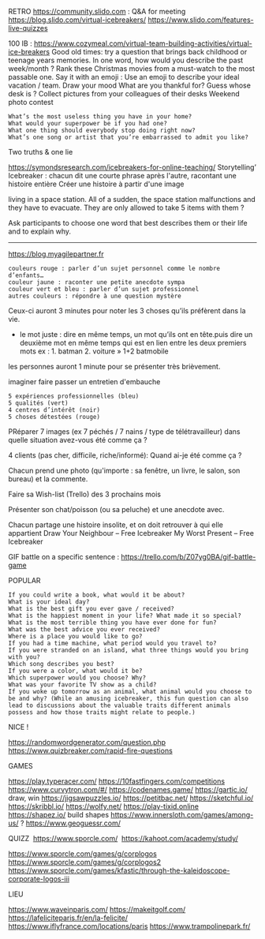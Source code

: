 RETRO
https://community.slido.com : Q&A for meeting
https://blog.slido.com/virtual-icebreakers/
https://www.slido.com/features-live-quizzes

100 IB : https://www.cozymeal.com/virtual-team-building-activities/virtual-ice-breakers
Good old times: try a question that brings back childhood or teenage years memories.
In one word, how would you describe the past week/month ?
Rank these Christmas movies from a must-watch to the most passable one.
Say it with an emoji : Use an emoji to describe your ideal vacation / team.
Draw your mood
What are you thankful for?
Guess whose desk is ? Collect pictures from your colleagues of their desks
Weekend photo contest

    What’s the most useless thing you have in your home?
    What would your superpower be if you had one?
    What one thing should everybody stop doing right now?
    What’s one song or artist that you’re embarrassed to admit you like?

Two truths & one lie

https://symondsresearch.com/icebreakers-for-online-teaching/
Storytelling’ Icebreaker : chacun dit une courte phrase après l'autre, racontant une histoire entière
Créer une histoire à partir d'une image

living in a space station. All of a sudden, the space station malfunctions and they have to evacuate. They are only allowed to take 5 items with them ?

Ask participants to choose one word that best describes them or their life and to explain why.

---
https://blog.myagilepartner.fr

    couleurs rouge : parler d’un sujet personnel comme le nombre d’enfants…
    couleur jaune : raconter une petite anecdote sympa
    couleur vert et bleu : parler d’un sujet professionnel
    autres couleurs : répondre à une question mystère


Ceux-ci auront 3 minutes pour noter les 3 choses qu’ils préfèrent dans la vie.

- le mot juste : dire en même temps, un mot qu’ils ont en tête.puis dire un deuxième mot en même temps qui est en lien entre les deux premiers mots
ex : 1. batman  2. voiture »  1+2 batmobile

les personnes auront 1 minute pour se présenter très brièvement.

imaginer faire passer un entretien d'embauche

    5 expériences professionnelles (bleu)
    5 qualités (vert)
    4 centres d’intérêt (noir)
    5 choses détestées (rouge)

PRéparer 7 images (ex 7 péchés / 7 nains / type de télétravailleur) dans quelle situation avez-vous été comme ça ?

4 clients (pas cher, difficile, riche/informé): Quand ai-je été comme ça ?

Chacun prend une photo (qu'importe : sa fenêtre, un livre, le salon, son bureau) et la commente.

Faire sa Wish-list (Trello) des 3 prochains mois

Présenter son chat/poisson (ou sa peluche) et une anecdote avec.

Chacun partage une histoire insolite, et on doit retrouver à qui elle appartient
Draw Your Neighbour – Free Icebreaker
My Worst Present – Free Icebreaker

GIF battle on a specific sentence : https://trello.com/b/Z07yg0BA/gif-battle-game

POPULAR

    If you could write a book, what would it be about? 
    What is your ideal day? 
    What is the best gift you ever gave / received? 
    What is the happiest moment in your life? What made it so special? 
    What is the most terrible thing you have ever done for fun? 
    What was the best advice you ever received? 
    Where is a place you would like to go? 
    If you had a time machine, what period would you travel to? 
    If you were stranded on an island, what three things would you bring with you? 
    Which song describes you best? 
    If you were a color, what would it be?  
    Which superpower would you choose? Why? 
    What was your favorite TV show as a child? 
    If you woke up tomorrow as an animal, what animal would you choose to be and why? (While an amusing icebreaker, this fun question can also lead to discussions about the valuable traits different animals possess and how those traits might relate to people.)



NICE !

https://randomwordgenerator.com/question.php
https://www.quizbreaker.com/rapid-fire-questions 


GAMES

https://play.typeracer.com/
https://10fastfingers.com/competitions
https://www.curvytron.com/#/
https://codenames.game/
https://gartic.io/ draw, win
https://jigsawpuzzles.io/
https://petitbac.net/
https://sketchful.io/
https://skribbl.io/
https://wolfy.net/
https://play-tixid.online
https://shapez.io/ build shapes
https://www.innersloth.com/games/among-us/
? https://www.geoguessr.com/

QUIZZ
﻿
https://www.sporcle.com/ ﻿
https://kahoot.com/academy/study/

https://www.sporcle.com/games/g/corplogos
https://www.sporcle.com/games/g/corplogos2
https://www.sporcle.com/games/kfastic/through-the-kaleidoscope-corporate-logos-iii

LIEU

https://www.waveinparis.com/
https://makeitgolf.com/
https://lafeliciteparis.fr/en/la-felicite/
https://www.iflyfrance.com/locations/paris
https://www.trampolinepark.fr/
